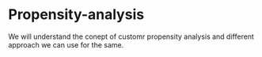 # Propensity-analysis
We will understand the conept of customr propensity analysis and different approach we can use for the same.
